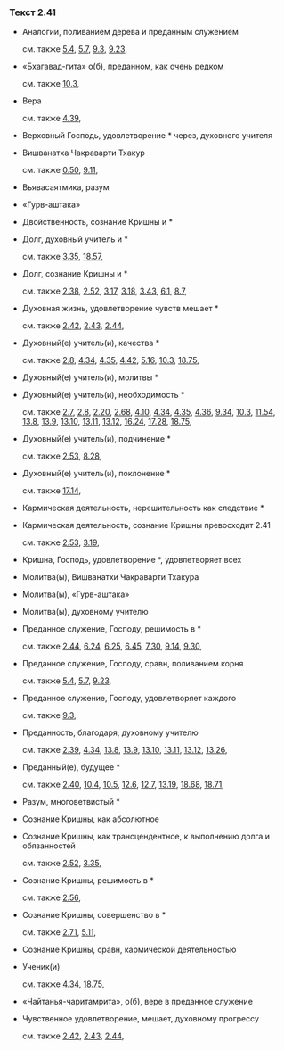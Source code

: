 ### Текст 2.41
	
- Аналогии, поливанием дерева и преданным служением

	см. также  [5.4](../05/0504.md),  [5.7](../05/0507.md),  [9.3](../09/0903.md),  [9.23](../09/0923.md), 
	
- «Бхагавад-гита» о(б), преданном, как очень редком

	см. также  [10.3](../10/1003.md), 
	
- Вера

	см. также  [4.39](../04/0439.md), 
	
- Верховный Господь, удовлетворение * через, духовного учителя

	
- Вишванатха Чакраварти Тхакур

	см. также  [0.50](../00/0050.md),  [9.11](../09/0911.md), 
	
- Вьявасаятмика, разум

	
- «Гурв-аштака»

	
- Двойственность, сознание Кришны и *

	
- Долг, духовный учитель и *

	см. также  [3.35](../03/0335.md),  [18.57](../18/1857.md), 
	
- Долг, сознание Кришны и *

	см. также  [2.38](../02/0238.md),  [2.52](../02/0252.md),  [3.17](../03/0317.md),  [3.18](../03/0318.md),  [3.43](../03/0343.md),  [6.1](../06/0601.md),  [8.7](../08/0807.md), 
	
- Духовная жизнь, удовлетворение чувств мешает *

	см. также  [2.42](../02/0242.md),  [2.43](../02/0243.md),  [2.44](../02/0244.md), 
	
- Духовный(е) учитель(и), качества *

	см. также  [2.8](../02/0208.md),  [4.34](../04/0434.md),  [4.35](../04/0435.md),  [4.42](../04/0442.md),  [5.16](../05/0516.md),  [10.3](../10/1003.md),  [18.75](../18/1875.md), 
	
- Духовный(е) учитель(и), молитвы *

	
- Духовный(е) учитель(и), необходимость *

	см. также  [2.7](../02/0207.md),  [2.8](../02/0208.md),  [2.20](../02/0220.md),  [2.68](../02/0268.md),  [4.10](../04/0410.md),  [4.34](../04/0434.md),  [4.35](../04/0435.md),  [4.36](../04/0436.md),  [9.34](../09/0934.md),  [10.3](../10/1003.md),  [11.54](../11/1154.md),  [13.8](../13/1308.md),  [13.9](../13/1309.md),  [13.10](../13/1310.md),  [13.11](../13/1311.md),  [13.12](../13/1312.md),  [16.24](../16/1624.md),  [17.28](../17/1728.md),  [18.75](../18/1875.md), 
	
- Духовный(е) учитель(и), подчинение *

	см. также  [2.53](../02/0253.md),  [8.28](../08/0828.md), 
	
- Духовный(е) учитель(и), поклонение *

	см. также  [17.14](../17/1714.md), 
	
- Кармическая деятельность, нерешительность как следствие *

	
- Кармическая деятельность, сознание Кришны превосходит 2.41

	см. также  [2.53](../02/0253.md),  [3.19](../03/0319.md), 
	
- Кришна, Господь, удовлетворение *, удовлетворяет всех

	
- Молитва(ы), Вишванатхи Чакраварти Тхакура

	
- Молитва(ы), «Гурв-аштака»

	
- Молитва(ы), духовному учителю

	
- Преданное служение, Господу, решимость в *

	см. также  [2.44](../02/0244.md),  [6.24](../06/0624.md),  [6.25](../06/0625.md),  [6.45](../06/0645.md),  [7.30](../07/0730.md),  [9.14](../09/0914.md),  [9.30](../09/0930.md), 
	
- Преданное служение, Господу, сравн, поливанием корня

	см. также  [5.4](../05/0504.md),  [5.7](../05/0507.md),  [9.23](../09/0923.md), 
	
- Преданное служение, Господу, удовлетворяет каждого

	см. также  [9.3](../09/0903.md), 
	
- Преданность, благодаря, духовному учителю

	см. также  [2.39](../02/0239.md),  [4.34](../04/0434.md),  [13.8](../13/1308.md),  [13.9](../13/1309.md),  [13.10](../13/1310.md),  [13.11](../13/1311.md),  [13.12](../13/1312.md),  [13.26](../13/1326.md), 
	
- Преданный(е), будущее *

	см. также  [2.40](../02/0240.md),  [10.4](../10/1004.md),  [10.5](../10/1005.md),  [12.6](../12/1206.md),  [12.7](../12/1207.md),  [13.19](../13/1319.md),  [18.68](../18/1868.md),  [18.71](../18/1871.md), 
	
- Разум, многоветвистый *

	
- Сознание Кришны, как абсолютное

	
- Сознание Кришны, как трансцендентное, к выполнению долга и обязанностей

	см. также  [2.52](../02/0252.md),  [3.35](../03/0335.md), 
	
- Сознание Кришны, решимость в *

	см. также  [2.56](../02/0256.md), 
	
- Сознание Кришны, совершенство в *

	см. также  [2.71](../02/0271.md),  [5.11](../05/0511.md), 
	
- Сознание Кришны, сравн, кармической деятельностью

	
- Ученик(и)

	см. также  [4.34](../04/0434.md),  [18.75](../18/1875.md), 
	
- «Чайтанья-чаритамрита», о(б), вере в преданное служение

	
- Чувственное удовлетворение, мешает, духовному прогрессу

	см. также  [2.42](../02/0242.md),  [2.43](../02/0243.md),  [2.44](../02/0244.md), 
